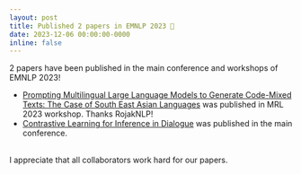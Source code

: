 ```yaml
---
layout: post
title: Published 2 papers in EMNLP 2023 📔
date: 2023-12-06 00:00:00-0000
inline: false
---
```

2 papers have been published in the main conference and workshops of EMNLP 2023!

<ul>
  <li><a href="https://arxiv.org/abs/2303.13592" target="_blank">Prompting Multilingual Large Language Models to Generate Code-Mixed Texts: The Case of South East Asian Languages</a> was published in MRL 2023 workshop. Thanks RojakNLP!</li>
  <li><a href="https://aclanthology.org/2023.emnlp-main.631/" target="_blank">Contrastive Learning for Inference in Dialogue</a> was published in the main conference.</li>
</ul>

<br/>
I appreciate that all collaborators work hard for our papers.
